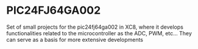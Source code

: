 # PIC24FJ64GA002
Set of small projects for the pic24fj64ga002 in XC8, where it develops functionalities related to the microcontroller as the ADC, PWM, etc... They can serve as a basis for more extensive developments
